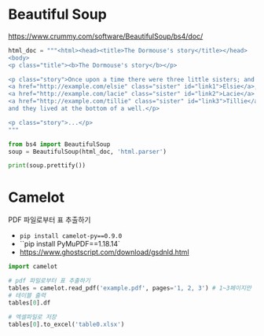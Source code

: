 # Beautiful Soup

https://www.crummy.com/software/BeautifulSoup/bs4/doc/

```python
html_doc = """<html><head><title>The Dormouse's story</title></head>
<body>
<p class="title"><b>The Dormouse's story</b></p>

<p class="story">Once upon a time there were three little sisters; and their names were
<a href="http://example.com/elsie" class="sister" id="link1">Elsie</a>,
<a href="http://example.com/lacie" class="sister" id="link2">Lacie</a> and
<a href="http://example.com/tillie" class="sister" id="link3">Tillie</a>;
and they lived at the bottom of a well.</p>

<p class="story">...</p>
"""
```

```python
from bs4 import BeautifulSoup
soup = BeautifulSoup(html_doc, 'html.parser')

print(soup.prettify())
```



# Camelot

PDF 파일로부터 표 추출하기

- `pip install camelot-py==0.9.0`
- ``pip install PyMuPDF==1.18.14`
- https://www.ghostscript.com/download/gsdnld.html

```python
import camelot

# pdf 파일로부터 표 추출하기
tables = camelot.read_pdf('example.pdf', pages='1, 2, 3') # 1~3페이지만
# 테이블 출력
tables[0].df
```

```python
# 엑셀파일로 저장
tables[0].to_excel('table0.xlsx')
```

